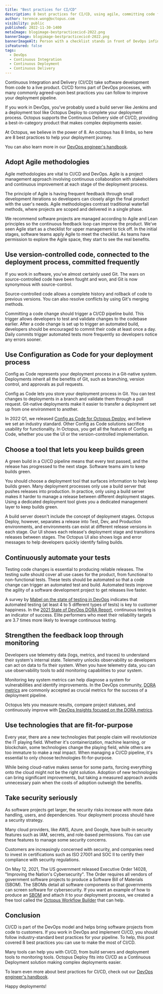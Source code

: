 ```yaml
---
title: "Best practices for CI/CD"
description: 8 best practices for CI/CD, using agile, committing code frequently, using Config as Code, keeping builds green, automating your tests, using a feedback loop, and using fit for purpose technologies.
author: terence.wong@octopus.com
visibility: public
published: 2022-11-30-1400
metaImage: blogimage-bestpracticecicd-2022.png
bannerImage: blogimage-bestpracticecicd-2022.png
bannerImageAlt: Person with a checklist stands in front of DevOps infinity symbol.
isFeatured: false
tags:
  - DevOps
  - Continuous Integration
  - Continuous Deployment
  - Continuous Delivery
---
```


Continuous Integration and Delivery (CI/CD) take software development from code to a live product. CI/CD forms part of DevOps processes, with many commonly agreed-upon best practices you can follow to improve your deployment pipeline. 

If you work in DevOps, you've probably used a build server like Jenkins and a deployment tool like Octopus Deploy to complete your deployment process. Octopus supports the Continuous Delivery side of CI/CD, providing a best-in-category product that makes complex deployments easier. 

At Octopus, we believe in the power of 8. An octopus has 8 limbs, so here are 8 best practices to help your deployment journey.

You can also learn more in our [DevOps engineer's handbook](https://octopus.com/devops/).

## Adopt Agile methodologies

Agile methodologies are vital to CI/CD and DevOps. Agile is a project management approach involving continuous collaboration with stakeholders and continuous improvement at each stage of the deployment process. 

The principle of Agile is having frequent feedback through small development iterations so developers can closely align the final product with the user's needs. Agile methodologies contrast traditional waterfall methods, where projects are scoped and delivered in a single phase.

We recommend software projects are managed according to Agile and Lean principles so the continuous feedback loop can improve the product. We've seen Agile start as a checklist for upper management to tick off. In the initial stages, software teams apply Agile to meet the checklist. As teams have permission to explore the Agile space, they start to see the real benefits.

## Use version-controlled code, connected to the deployment process, committed frequently

If you work in software, you've almost certainly used Git. The wars on source-controlled code have been fought and won, and Git is now synonymous with source-control. 

Source-controlled code allows a complete history and rollback of code to previous versions. You can also resolve conflicts by using Git's merging methods.

Committing a code change should trigger a CI/CD pipeline build. This trigger allows developers to test and validate changes to the codebase earlier. After a code change is set up to trigger an automated build,  developers should be encouraged to commit their code at least once a day. Daily commits trigger automated tests more frequently so developers notice any errors sooner.

## Use Configuration as Code for your deployment process

Config as Code represents your deployment process in a Git-native system. Deployments inherit all the benefits of Git, such as branching, version control, and approvals as pull requests. 

Config as Code lets you store your deployment process in Git. You can test changes to deployments in a branch and validate them through a pull request. Git-native deployments make it easier to transfer a deployment set up from one environment to another.

In 2022 Q1, we released [Config as Code for Octopus Deploy](https://octopus.com/blog/octopus-release-2022-q1), and believe we set an industry standard. Other Config as Code solutions sacrifice usability for functionality. In Octopus, you get all the features of Config as Code, whether you use the UI or the version-controlled implementation.

## Choose a tool that lets you keep builds green

A green build in a CI/CD pipeline means that every test passed, and the release has progressed to the next stage. Software teams aim to keep builds green. 

You should choose a deployment tool that surfaces information to help keep builds green. Many deployment processes only use a build server that pushes releases into production. In practice, only using a build server makes it harder to manage a release between different deployment stages. Using a dedicated deployment tool gives you a dedicated management layer to keep builds green.

A build server doesn't include the concept of deployment stages. Octopus Deploy, however, separates a release into Test, Dev, and Production environments, and environments can exist at different release versions in each stage. Our UI shows each release's deployment stage and transitions releases between stages. The Octopus UI also shows logs and error messages to help developers quickly identify failing builds.

## Continuously automate your tests

Testing code changes is essential to producing reliable releases. The testing suite should cover all use cases for the product, from functional to non-functional tests. These tests should be automated so that a code change can trigger an automated test and build. Automated tests improve the agility of a software development project to get releases live faster.

A survey by [Mabel on the state of testing in DevOps](https://www.dropbox.com/s/nnagymzdcnoswc6/Benchmark-Report-State-of-Testing-in-DevOps.pdf?dl=0) indicates that automated testing (at least 4 to 5 different types of tests) is key to customer happiness. In the [2021 State of DevOps DORA Report](https://www.dropbox.com/s/xycst8qsxnpsieu/state-of-devops-2021.pdf?dl=0), continuous testing is an indicator of success. Elite performers who meet their reliability targets are 3.7 times more likely to leverage continuous testing.

## Strengthen the feedback loop through monitoring

Developers use telemetry data (logs, metrics, and traces) to understand their system's internal state. Telemetry unlocks observability so developers can act on data to fix their system. When you have telemetry data, you can use observability tools to add monitoring capabilities to your system.

Monitoring key system metrics can help diagnose a system for vulnerabilities and identify improvements. In the DevOps community, [DORA metrics](https://cloud.google.com/blog/products/devops-sre/using-the-four-keys-to-measure-your-devops-performance) are commonly accepted as crucial metrics for the success of a deployment pipeline. 

Octopus lets you measure results, compare project statuses, and continuously improve with [DevOps Insights focused on the DORA metrics](https://octopus.com/docs/insights).

## Use technologies that are fit-for-purpose

Every year, there are a new technologies that people claim will revolutionize the IT playing field. Whether it's containerization, machine learning, or blockchain, some technologies change the playing field, while others are too immature to make a real impact. When managing a CI/CD pipeline, it's essential to only choose technologies fit-for-purpose. 

While being cloud-native makes sense for some parts, forcing everything onto the cloud might not be the right solution. Adoption of new technologies can bring significant improvements, but taking a measured approach avoids unnecessary pain when the costs of adoption outweigh the benefits.

## Take security seriously

As software projects get larger, the security risks increase with more data handling, users, and dependencies. Your deployment process should have a security strategy. 

Many cloud providers, like AWS, Azure, and Google, have built-in security features such as IAM, secrets, and role-based permissions. You can use these features to manage some security concerns. 

Customers are increasingly concerned with security, and companies need to invest in certifications such as ISO 27001 and SOC II to certify their compliance with security regulations.

On May 12, 2021, The US government released Executive Order 14028, "Improving the Nation's Cybersecurity". The Order requires all vendors of government software projects to produce a Software Bill of Materials (SBOM). The SBOMs detail all software components so that governments can screen software for cybersecurity. If you want an example of how to produce an [SBOM](https://octopus.com/blog/what-are-sboms) and attach it to your deployment process, we created a free tool called the [Octopus Workflow Builder](https://octopusworkflowbuilder.octopus.com/#/) that can help.

## Conclusion

CI/CD is part of the DevOps model and helps bring software projects from code to customers. If you work in DevOps and implement CI/CD, you should follow industry-standard best practices for your pipeline. To help, this post covered 8 best practices you can use to make the most of CI/CD. 

Many tools can help you with CI/CD, from build servers and deployment tools to monitoring tools. Octopus Deploy fits into CI/CD as a Continuous Deployment solution making complex deployments easier.

To learn even more about best practices for CI/CD, check out our [DevOps engineer's handbook](https://octopus.com/devops/).

Happy deployments!
